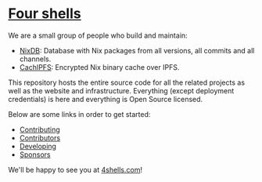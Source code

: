 # [Four shells](https://4shells.com)

We are a small group of people who build and maintain:

- [NixDB](https://4shells.com/nixdb):
  Database with Nix packages from all versions, all commits and all channels.
- [CachIPFS](https://4shells.com/cachipfs):
  Encrypted Nix binary cache over IPFS.

This repository hosts the entire source code for all the related projects as well as the website and infrastructure. Everything (except deployment credentials) is here and everything is Open Source licensed.

Below are some links in order to get started:

- [Contributing](https://4shells.com/docs#contributing)
- [Contributors](https://4shells.com/docs#contributors)
- [Developing](https://4shells.com/docs#developing)
- [Sponsors](https://4shells.com/docs#sponsors)

We'll be happy to see you at [4shells.com](https:/!/4shells.com)!
